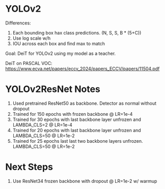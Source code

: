 # YOLOv2

Differences:

1. Each bounding box hax class predictions. (N, S, S, B \* (5+C))
2. Use log scale w/h
3. IOU across each box and find max to match

Goal: DeiT for YOLOv2 using my model as a teacher.

DeiT on PASCAL VOC: https://www.ecva.net/papers/eccv_2024/papers_ECCV/papers/11504.pdf

# YOLOv2ResNet Notes

1. Used pretrained ResNet50 as backbone. Detector as normal without dropout
2. Trained for 150 epochs with frozen backbone @ LR=1e-4
3. Trained for 30 epochs with last backbone layer unfrozen and LAMBDA_CLS=2 @ LR=1e-4
4. Trained for 20 epochs with last backbone layer unfrozen and LAMBDA_CLS=50 @ LR=1e-2
5. Trained for 25 epochs last last two backbone layers unfrozen. LAMBDA_CLS=50 @ LR=1e-2

# Next Steps

1. Use ResNet34 frozen backbone with dropout @ LR=1e-2 w/ warmup